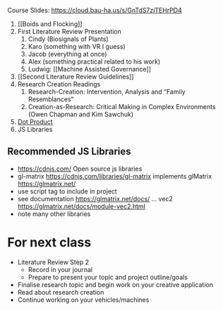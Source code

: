 Course Slides: https://cloud.bau-ha.us/s/GnTdS7zjTEHrPD4

1. [[Boids and Flocking]]
2. First Literature Review Presentation
	1. Cindy (Biosignals of Plants)
	2. Karo (something with VR I guess)
	3. Jacob (everything at once)
	4. Alex (something practical related to his work)
	5. Ludwig: [[Machine Assisted Governance]]
3. [[Second Literature Review Guidelines]]
4. Research Creation Readings
	1. Research-Creation: Intervention, Analysis and “Family Resemblances”
	2. Creation-as-Research: Critical Making in Complex Environments (Owen Chapman and Kim Sawchuk)
5. [Dot Product](https://www.falstad.com/dotproduct/)
6. JS Libraries


## Recommended JS Libraries
- https://cdnjs.com/ Open source js libraries
- gl-matrix https://cdnjs.com/libraries/gl-matrix implements glMatrix https://glmatrix.net/
- use script tag to include in project
- see documentation https://glmatrix.net/docs/ … vec2 https://glmatrix.net/docs/module-vec2.html
- note many other libraries

# For next class
- Literature Review Step 2
	- Record in your journal
	- Prepare to present your topic and project outline/goals
- Finalise research topic and begin work on your creative application
- Read about research creation
- Continue working on your vehicles/machines